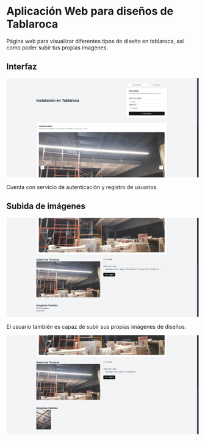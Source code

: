 # Aplicación Web para diseños de Tablaroca
 Página web para visualizar diferentes tipos de diseño en tablaroca, así como poder subir tus propias imagenes.

## Interfaz

![Tutorial](images/1.png)

  Cuenta con servicio de autenticación y registro de usuarios.

## Subida de imágenes

![Tutorial](images/2.png)

El usuario también es capaz de subir sus propias imágenes de diseños.

![Tutorial](images/3.png)
